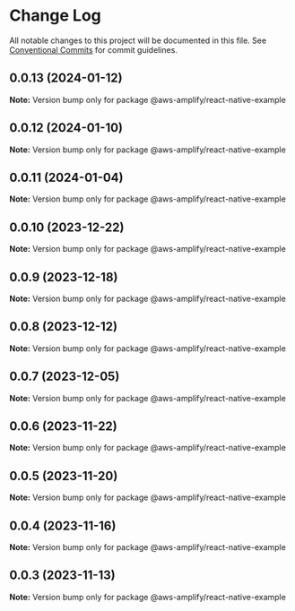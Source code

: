 # Change Log

All notable changes to this project will be documented in this file.
See [Conventional Commits](https://conventionalcommits.org) for commit guidelines.

## 0.0.13 (2024-01-12)

**Note:** Version bump only for package @aws-amplify/react-native-example

## 0.0.12 (2024-01-10)

**Note:** Version bump only for package @aws-amplify/react-native-example

## 0.0.11 (2024-01-04)

**Note:** Version bump only for package @aws-amplify/react-native-example

## 0.0.10 (2023-12-22)

**Note:** Version bump only for package @aws-amplify/react-native-example

## 0.0.9 (2023-12-18)

**Note:** Version bump only for package @aws-amplify/react-native-example

## 0.0.8 (2023-12-12)

**Note:** Version bump only for package @aws-amplify/react-native-example

## 0.0.7 (2023-12-05)

**Note:** Version bump only for package @aws-amplify/react-native-example

## 0.0.6 (2023-11-22)

**Note:** Version bump only for package @aws-amplify/react-native-example

## 0.0.5 (2023-11-20)

**Note:** Version bump only for package @aws-amplify/react-native-example

## 0.0.4 (2023-11-16)

**Note:** Version bump only for package @aws-amplify/react-native-example

## 0.0.3 (2023-11-13)

**Note:** Version bump only for package @aws-amplify/react-native-example
